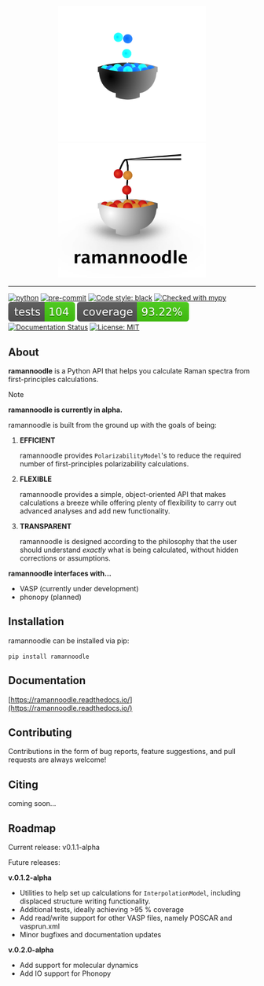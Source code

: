<div align="center">
  <img width="300" src="docs/source/_static/logo_dark.png#gh-dark-mode-only">
  <img width="300" src="docs/source/_static/logo.png#gh-light-mode-only">
</div>

-------
[![python](https://img.shields.io/badge/Python-3.12-3776AB.svg?style=flat&logo=python&logoColor=white)](https://www.python.org) [![pre-commit](https://img.shields.io/badge/pre--commit-enabled-brightgreen?logo=pre-commit&logoColor=white)](https://github.com/pre-commit/pre-commit) [![Code style: black](https://img.shields.io/badge/code%20style-black-000000.svg)](https://github.com/psf/black) [![Checked with mypy](http://www.mypy-lang.org/static/mypy_badge.svg)](http://mypy-lang.org/) ![Tests](docs/tests-badge.svg) ![Coverage](docs/coverage-badge.svg) [![Documentation Status](https://readthedocs.org/projects/ramannoodle/badge/?version=latest)](https://ramannoodle.readthedocs.io/en/latest/?badge=latest) [![License: MIT](https://img.shields.io/badge/License-MIT-blue.svg)](https://opensource.org/license/mit)

## About

**ramannoodle** is a Python API that helps you calculate Raman spectra from first-principles calculations.

> [!NOTE]
>  **ramannoodle is currently in alpha.**

ramannoodle is built from the ground up with the goals of being:

1. **EFFICIENT**

   ramannoodle provides `PolarizabilityModel`'s to reduce the required number of first-principles polarizability calculations.

2. **FLEXIBLE**

    ramannoodle provides a simple, object-oriented API that makes calculations a breeze while offering plenty of flexibility to carry out advanced analyses and add new functionality.

3. **TRANSPARENT**

    ramannoodle is designed according to the philosophy that the user should understand *exactly* what is being calculated, without hidden corrections or assumptions.

**ramannoodle interfaces with...**

* VASP (currently under development)
* phonopy (planned)

## Installation

ramannoodle can be installed via pip:

`
pip install ramannoodle
`

## Documentation

[https://ramannoodle.readthedocs.io/](https://ramannoodle.readthedocs.io/)

## Contributing

Contributions in the form of bug reports, feature suggestions, and pull requests are always welcome!

## Citing

coming soon...

## Roadmap

Current release: v0.1.1-alpha

Future releases:


**v.0.1.2-alpha**
* Utilities to help set up calculations for `InterpolationModel`, including displaced structure writing functionality.
* Additional tests, ideally achieving >95 % coverage
* Add read/write support for other VASP files, namely POSCAR and vasprun.xml
* Minor bugfixes and documentation updates

**v.0.2.0-alpha**
* Add support for molecular dynamics
* Add IO support for Phonopy

